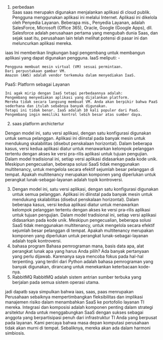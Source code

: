 1. perbedaan  
Saas 
	saas merupakn digunakan menjalankan aplikasi di cloud publik. Pengguna menggunakan aplikasi ini melalui Internet. Aplikasi ini dikelola oleh Penyedia Layanan. Beberapa mis., Penyedia Layanan, adalah SalesForce, Microsoft (Office 365), Oracle, Google (Google Apps), dll. Salesforce adalah perusahaan pertama yang mengubah dunia Saas, dan sejak saat itu, perusahaan lain telah melihat potensi di pasar ini dan meluncurkan aplikasi mereka.

iaas
	Ini memberikan lingkungan bagi pengembang untuk membangun aplikasi yang dapat digunakan pengguna. IaaS meliputi: -

	Pengguna membuat mesin virtual (VM) sesuai permintaan.
	Dari perpustakaan gambar VM.
	Amazon (AWS) adalah vendor terkemuka dalam menyediakan IaaS.

PaaS: 
Platform sebagai Layanan

	Ini agak mirip dengan IaaS tetapi perbedaannya adalah:
	Pengembang menyediakan aplikasi yang dijalankan platform.
	Mereka tidak secara langsung membuat VM. Anda akan berpikir bahwa PaaS sederhana dan itulah sebabnya banyak digunakan. 
	Tetapi ini tidak benar. IaaS adalah 10 kali populer dari PaaS. Pengembang ingin memiliki kontrol lebih besar atas sumber daya.


2. saas platform archictertur

Dengan model ini, satu versi aplikasi, dengan satu konfigurasi digunakan untuk semua pelanggan. Aplikasi ini diinstal pada banyak mesin untuk mendukung skalabilitas (disebut penskalaan horizontal). Dalam beberapa kasus, versi kedua aplikasi diatur untuk menawarkan kelompok pelanggan tertentu dengan akses ke versi pra-rilis aplikasi untuk tujuan pengujian. Dalam model tradisional ini, setiap versi aplikasi didasarkan pada kode unik. Meskipun pengecualian, beberapa solusi SaaS tidak menggunakan multitenancy, untuk mengelola secara efektif sejumlah besar pelanggan di tempat. Apakah multitenancy merupakan komponen yang diperlukan untuk perangkat lunak-sebagai-layanan adalah topik kontroversi.

3. Dengan model ini, satu versi aplikasi, dengan satu konfigurasi digunakan untuk semua pelanggan. Aplikasi ini diinstal pada banyak mesin untuk mendukung skalabilitas (disebut penskalaan horizontal). Dalam beberapa kasus, versi kedua aplikasi diatur untuk menawarkan kelompok pelanggan tertentu dengan akses ke versi pra-rilis aplikasi untuk tujuan pengujian. Dalam model tradisional ini, setiap versi aplikasi didasarkan pada kode unik. Meskipun pengecualian, beberapa solusi SaaS tidak menggunakan multitenancy, untuk mengelola secara efektif sejumlah besar pelanggan di tempat. Apakah multitenancy merupakan komponen yang diperlukan untuk perangkat lunak-sebagai-layanan adalah topik kontroversi.
  1. bahasa program 
  	Bahasa pemrograman mana, basis data apa, alat perangkat lunak apa yang harus Anda pilih? Ada banyak pertanyaan yang perlu dijawab. Karenanya saya mencoba fokus pada hal-hal terpenting. yang terdiri dari Python adalah bahasa pemrograman yang banyak digunakan, dirancang untuk menekankan keterbacaan kode-nya.
  2. RabbitMQ
  		RabbitMQ adalah sistem antrian sumber terbuka yang berjalan pada semua sistem operasi utama.


jadi dapatb saya simpulkan bahwa iaas, saas, paas menrupakan Perusahaan sebaiknya mempertimbangkan fleksibilitas dan implikasi manajemen risiko dalam menambahkan SaaS ke portofolio layanan TI mereka. Integrasi dan komposisi adalah komponen penting dalam strategi arsitektur Anda untuk menggabungkan SaaS dengan sukses sebagai anggota yang berpartisipasi penuh dari infrastruktur TI Anda yang berpusat pada layanan. Kami percaya bahwa masa depan komputasi perusahaan tidak akan murni di tempat. Sebaliknya, mereka akan ada dalam harmoni simbiosis.